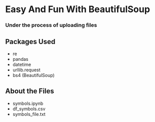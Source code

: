 # Easy And Fun With BeautifulSoup

### Under the process of uploading files 

## Packages Used
  - re
  - pandas
  - datetime
  - urllib.request
  - bs4 (BeautifulSoup)
  
## About the Files
  - symbols.ipynb
  - df_symbols.csv
  - symbols_file.txt
